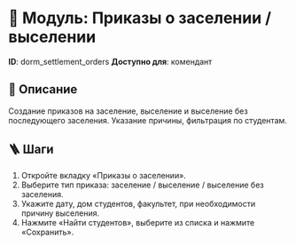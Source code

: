 # 📘 Модуль: Приказы о заселении / выселении
**ID**: dorm_settlement_orders
**Доступно для**: комендант

## 📝 Описание
Создание приказов на заселение, выселение и выселение без последующего заселения. Указание причины, фильтрация по студентам.

## 🪜 Шаги
1. Откройте вкладку «Приказы о заселении».
2. Выберите тип приказа: заселение / выселение / выселение без заселения.
3. Укажите дату, дом студентов, факультет, при необходимости причину выселения.
4. Нажмите «Найти студентов», выберите из списка и нажмите «Сохранить».

